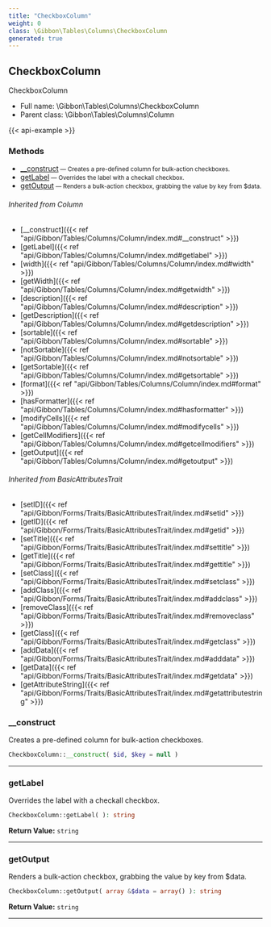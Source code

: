 ```yaml
---
title: "CheckboxColumn"
weight: 0
class: \Gibbon\Tables\Columns\CheckboxColumn
generated: true
---
```


## CheckboxColumn 

CheckboxColumn



* Full name: \Gibbon\Tables\Columns\CheckboxColumn
* Parent class: \Gibbon\Tables\Columns\Column

{{< api-example >}} 



### Methods

- [__construct](#__construct)<small> — Creates a pre-defined column for bulk-action checkboxes.</small>
- [getLabel](#getlabel)<small> — Overrides the label with a checkall checkbox.</small>
- [getOutput](#getoutput)<small> — Renders a bulk-action checkbox, grabbing the value by key from $data.</small>




###### Inherited from Column
- [__construct]({{< ref "api/Gibbon/Tables/Columns/Column/index.md#__construct" >}})
- [getLabel]({{< ref "api/Gibbon/Tables/Columns/Column/index.md#getlabel" >}})
- [width]({{< ref "api/Gibbon/Tables/Columns/Column/index.md#width" >}})
- [getWidth]({{< ref "api/Gibbon/Tables/Columns/Column/index.md#getwidth" >}})
- [description]({{< ref "api/Gibbon/Tables/Columns/Column/index.md#description" >}})
- [getDescription]({{< ref "api/Gibbon/Tables/Columns/Column/index.md#getdescription" >}})
- [sortable]({{< ref "api/Gibbon/Tables/Columns/Column/index.md#sortable" >}})
- [notSortable]({{< ref "api/Gibbon/Tables/Columns/Column/index.md#notsortable" >}})
- [getSortable]({{< ref "api/Gibbon/Tables/Columns/Column/index.md#getsortable" >}})
- [format]({{< ref "api/Gibbon/Tables/Columns/Column/index.md#format" >}})
- [hasFormatter]({{< ref "api/Gibbon/Tables/Columns/Column/index.md#hasformatter" >}})
- [modifyCells]({{< ref "api/Gibbon/Tables/Columns/Column/index.md#modifycells" >}})
- [getCellModifiers]({{< ref "api/Gibbon/Tables/Columns/Column/index.md#getcellmodifiers" >}})
- [getOutput]({{< ref "api/Gibbon/Tables/Columns/Column/index.md#getoutput" >}})

###### Inherited from BasicAttributesTrait
- [setID]({{< ref "api/Gibbon/Forms/Traits/BasicAttributesTrait/index.md#setid" >}})
- [getID]({{< ref "api/Gibbon/Forms/Traits/BasicAttributesTrait/index.md#getid" >}})
- [setTitle]({{< ref "api/Gibbon/Forms/Traits/BasicAttributesTrait/index.md#settitle" >}})
- [getTitle]({{< ref "api/Gibbon/Forms/Traits/BasicAttributesTrait/index.md#gettitle" >}})
- [setClass]({{< ref "api/Gibbon/Forms/Traits/BasicAttributesTrait/index.md#setclass" >}})
- [addClass]({{< ref "api/Gibbon/Forms/Traits/BasicAttributesTrait/index.md#addclass" >}})
- [removeClass]({{< ref "api/Gibbon/Forms/Traits/BasicAttributesTrait/index.md#removeclass" >}})
- [getClass]({{< ref "api/Gibbon/Forms/Traits/BasicAttributesTrait/index.md#getclass" >}})
- [addData]({{< ref "api/Gibbon/Forms/Traits/BasicAttributesTrait/index.md#adddata" >}})
- [getData]({{< ref "api/Gibbon/Forms/Traits/BasicAttributesTrait/index.md#getdata" >}})
- [getAttributeString]({{< ref "api/Gibbon/Forms/Traits/BasicAttributesTrait/index.md#getattributestring" >}})



### __construct

Creates a pre-defined column for bulk-action checkboxes.

```php
CheckboxColumn::__construct( $id, $key = null )
```









---

### getLabel

Overrides the label with a checkall checkbox.

```php
CheckboxColumn::getLabel( ): string
```






**Return Value:**
`string`  



---

### getOutput

Renders a bulk-action checkbox, grabbing the value by key from $data.

```php
CheckboxColumn::getOutput( array &$data = array() ): string
```






**Return Value:**
`string`  



---

